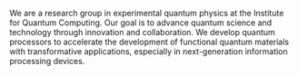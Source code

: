 We are a research group in experimental quantum physics at the Institute for Quantum Computing. Our goal is to advance quantum science and technology through innovation and collaboration. We develop quantum processors to accelerate the development of functional quantum materials with transformative applications, especially in next-generation information processing devices.
